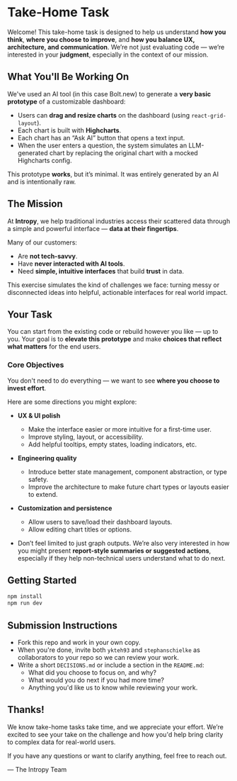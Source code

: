 # Take-Home Task

Welcome! This take-home task is designed to help us understand **how you think**, **where you choose to improve**, and **how you balance UX, architecture, and communication**. We’re not just evaluating code — we’re interested in your **judgment**, especially in the context of our mission.

## What You'll Be Working On

We've used an AI tool (in this case Bolt.new) to generate a **very basic prototype** of a customizable dashboard:

- Users can **drag and resize charts** on the dashboard (using `react-grid-layout`).
- Each chart is built with **Highcharts**.
- Each chart has an “Ask AI” button that opens a text input.
- When the user enters a question, the system simulates an LLM-generated chart by replacing the original chart with a mocked Highcharts config.

This prototype **works**, but it’s minimal. It was entirely generated by an AI and is intentionally raw.

## The Mission

At **Intropy**, we help traditional industries access their scattered data through a simple and powerful interface — **data at their fingertips**.

Many of our customers:
- Are **not tech-savvy**.
- Have **never interacted with AI tools**.
- Need **simple, intuitive interfaces** that build **trust** in data.

This exercise simulates the kind of challenges we face: turning messy or disconnected ideas into helpful, actionable interfaces for real world impact.

## Your Task

You can start from the existing code or rebuild however you like — up to you. Your goal is to **elevate this prototype** and make **choices that reflect what matters** for the end users.

### Core Objectives

You don't need to do everything — we want to see **where you choose to invest effort**.

Here are some directions you might explore:

- **UX & UI polish**
  - Make the interface easier or more intuitive for a first-time user.
  - Improve styling, layout, or accessibility.
  - Add helpful tooltips, empty states, loading indicators, etc.

- **Engineering quality**
  - Introduce better state management, component abstraction, or type safety.
  - Improve the architecture to make future chart types or layouts easier to extend.

- **Customization and persistence**
  - Allow users to save/load their dashboard layouts.
  - Allow editing chart titles or options.
 
- Don’t feel limited to just graph outputs. We’re also very interested in how you might present **report-style summaries or suggested actions**, especially if they help non-technical users understand what to do next.
  
## Getting Started

```bash
npm install
npm run dev
```

## Submission Instructions

- Fork this repo and work in your own copy.
- When you're done, invite both `ykteh93` and `stephanschielke` as collaborators to your repo so we can review your work.
- Write a short `DECISIONS.md` or include a section in the `README.md`:
  - What did you choose to focus on, and why?
  - What would you do next if you had more time?
  - Anything you'd like us to know while reviewing your work.

## Thanks!

We know take-home tasks take time, and we appreciate your effort. We’re excited to see your take on the challenge and how you'd help bring clarity to complex data for real-world users.

If you have any questions or want to clarify anything, feel free to reach out.

— The Intropy Team
